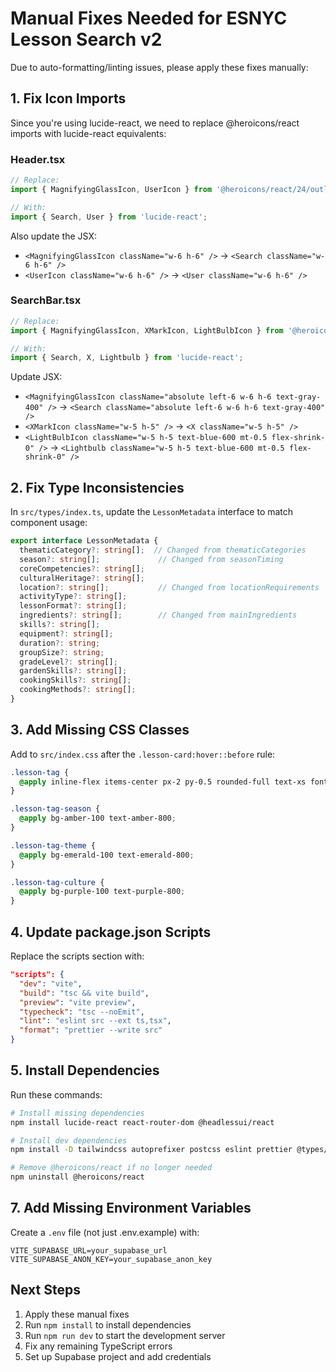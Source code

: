 # Manual Fixes Needed for ESNYC Lesson Search v2

Due to auto-formatting/linting issues, please apply these fixes manually:

## 1. Fix Icon Imports

Since you're using lucide-react, we need to replace @heroicons/react imports with lucide-react equivalents:

### Header.tsx
```typescript
// Replace:
import { MagnifyingGlassIcon, UserIcon } from '@heroicons/react/24/outline';

// With:
import { Search, User } from 'lucide-react';
```

Also update the JSX:
- `<MagnifyingGlassIcon className="w-6 h-6" />` → `<Search className="w-6 h-6" />`
- `<UserIcon className="w-6 h-6" />` → `<User className="w-6 h-6" />`

### SearchBar.tsx
```typescript
// Replace:
import { MagnifyingGlassIcon, XMarkIcon, LightBulbIcon } from '@heroicons/react/24/outline';

// With:
import { Search, X, Lightbulb } from 'lucide-react';
```

Update JSX:
- `<MagnifyingGlassIcon className="absolute left-6 w-6 h-6 text-gray-400" />` → `<Search className="absolute left-6 w-6 h-6 text-gray-400" />`
- `<XMarkIcon className="w-5 h-5" />` → `<X className="w-5 h-5" />`
- `<LightBulbIcon className="w-5 h-5 text-blue-600 mt-0.5 flex-shrink-0" />` → `<Lightbulb className="w-5 h-5 text-blue-600 mt-0.5 flex-shrink-0" />`

## 2. Fix Type Inconsistencies

In `src/types/index.ts`, update the `LessonMetadata` interface to match component usage:

```typescript
export interface LessonMetadata {
  thematicCategory?: string[];  // Changed from thematicCategories
  season?: string[];             // Changed from seasonTiming
  coreCompetencies?: string[];
  culturalHeritage?: string[];
  location?: string[];           // Changed from locationRequirements
  activityType?: string[];
  lessonFormat?: string[];
  ingredients?: string[];        // Changed from mainIngredients
  skills?: string[];
  equipment?: string[];
  duration?: string;
  groupSize?: string;
  gradeLevel?: string[];
  gardenSkills?: string[];
  cookingSkills?: string[];
  cookingMethods?: string[];
}
```

## 3. Add Missing CSS Classes

Add to `src/index.css` after the `.lesson-card:hover::before` rule:

```css
.lesson-tag {
  @apply inline-flex items-center px-2 py-0.5 rounded-full text-xs font-medium;
}

.lesson-tag-season {
  @apply bg-amber-100 text-amber-800;
}

.lesson-tag-theme {
  @apply bg-emerald-100 text-emerald-800;
}

.lesson-tag-culture {
  @apply bg-purple-100 text-purple-800;
}
```

## 4. Update package.json Scripts

Replace the scripts section with:

```json
"scripts": {
  "dev": "vite",
  "build": "tsc && vite build",
  "preview": "vite preview",
  "typecheck": "tsc --noEmit",
  "lint": "eslint src --ext ts,tsx",
  "format": "prettier --write src"
}
```

## 5. Install Dependencies

Run these commands:

```bash
# Install missing dependencies
npm install lucide-react react-router-dom @headlessui/react

# Install dev dependencies  
npm install -D tailwindcss autoprefixer postcss eslint prettier @types/node

# Remove @heroicons/react if no longer needed
npm uninstall @heroicons/react
```

## 7. Add Missing Environment Variables

Create a `.env` file (not just .env.example) with:

```
VITE_SUPABASE_URL=your_supabase_url
VITE_SUPABASE_ANON_KEY=your_supabase_anon_key
```

## Next Steps

1. Apply these manual fixes
2. Run `npm install` to install dependencies
3. Run `npm run dev` to start the development server
4. Fix any remaining TypeScript errors
5. Set up Supabase project and add credentials